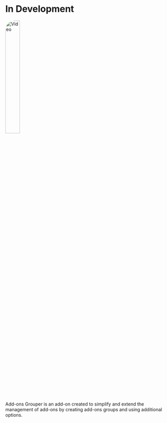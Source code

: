 # In Development

<a href="https://drive.google.com/file/d/1RhE3c2v5PimIsyQAtwFrXwpxKkMyiU7t/preview" target="_self">
<img src="https://drive.google.com/uc?id=1JjQfx-LX8ZwAdMO1TFLLi0h15BH7VwlO" width=30% height=30% alt = "Video" style="border-radius: 30px">
</a>

Add-ons Grouper is an add-on created to simplify and extend the management of add-ons by creating add-ons groups and using additional options.
